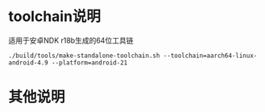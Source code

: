 # toolchain说明

适用于安卓NDK r18b生成的64位工具链
```shell
./build/tools/make-standalone-toolchain.sh --toolchain=aarch64-linux-android-4.9 --platform=android-21
```

# 其他说明


